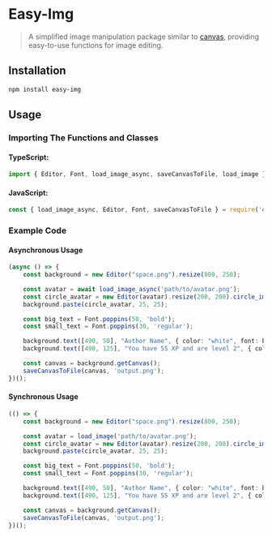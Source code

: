 # Easy-Img 
> A simplified image manipulation package similar to [canvas](https://npmjs.com/package/canvas), providing easy-to-use functions for image editing.

## Installation
```bash
npm install easy-img
```

## Usage
### Importing The Functions and Classes
#### TypeScript:
```ts
import { Editor, Font, load_image_async, saveCanvasToFile, load_image } from 'easy-img';
```
#### JavaScript:
```js
const { load_image_async, Editor, Font, saveCanvasToFile } = require('easy-img');
```

### Example Code
#### Asynchronous Usage
```ts
(async () => {
    const background = new Editor("space.png").resize(800, 250);

    const avatar = await load_image_async('path/to/avatar.png');
    const circle_avatar = new Editor(avatar).resize(200, 200).circle_image();
    background.paste(circle_avatar, 25, 25);

    const big_text = Font.poppins(50, 'bold');
    const small_text = Font.poppins(30, 'regular');

    background.text([490, 50], "Author Name", { color: "white", font: big_text, align: "center" });
    background.text([490, 125], "You have 55 XP and are level 2", { color: "#00ced1", font: small_text, align: "center" });

    const canvas = background.getCanvas();
    saveCanvasToFile(canvas, 'output.png');
})();
```

#### Synchronous Usage
```ts
(() => {
    const background = new Editor("space.png").resize(800, 250);

    const avatar = load_image('path/to/avatar.png');
    const circle_avatar = new Editor(avatar).resize(200, 200).circle_image();
    background.paste(circle_avatar, 25, 25);

    const big_text = Font.poppins(50, 'bold');
    const small_text = Font.poppins(30, 'regular');

    background.text([490, 50], "Author Name", { color: "white", font: big_text, align: "center" });
    background.text([490, 125], "You have 55 XP and are level 2", { color: "#00ced1", font: small_text, align: "center" });

    const canvas = background.getCanvas();
    saveCanvasToFile(canvas, 'output.png');
})();
```
